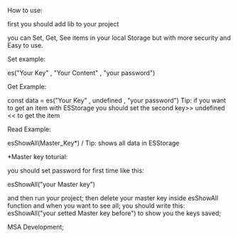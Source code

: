 How to use:


first you should add lib to your project


you can Set, Get, See items in your local Storage but with more security and Easy to use.


Set example:


es("Your Key" , "Your Content" , "your password")



Get Example:


const data = es("Your Key" , undefined , "your password") Tip: if you want to get an item with ESStorage you should set the second key>> undefined << to get the item


Read Example:


esShowAll(Master_Key*) / Tip: shows all data in ESStorage


*Master key toturial:


you should set password for first time like this:


esShowAll("your Master key")


and then run your project;
then delete your master key inside esShowAll function
and when you want to see all; you should write this:
esShowAll("your setted Master key before")
to show you the keys saved; 


MSA Development;
